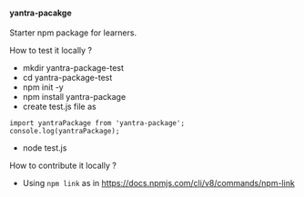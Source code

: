 #### yantra-pacakge

Starter npm package for learners.

How to test it locally ?

- mkdir yantra-package-test
- cd yantra-package-test
- npm init -y
- npm install yantra-package
- create test.js file as 

```
import yantraPackage from 'yantra-package';
console.log(yantraPackage);
```

- node test.js

How to contribute it locally ?

- Using  `npm link` as in https://docs.npmjs.com/cli/v8/commands/npm-link 
